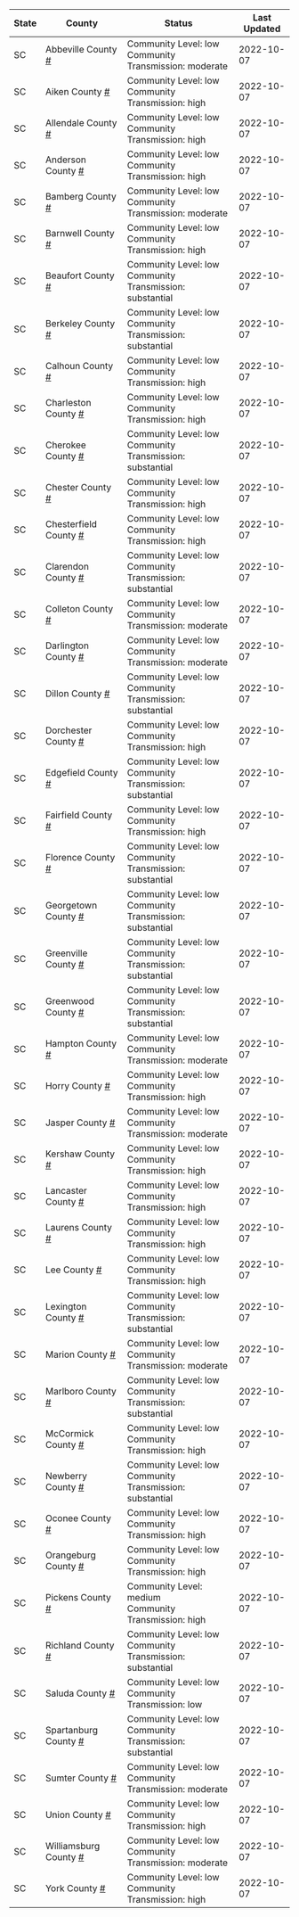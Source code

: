 State | County | Status | Last Updated
--- | --- | --- | --- 
SC | Abbeville County <a href="#abbeville_county">#</a> | <a name="abbeville_county"></a>Community Level: low<br/>Community Transmission: moderate | 2022-10-07
SC | Aiken County <a href="#aiken_county">#</a> | <a name="aiken_county"></a>Community Level: low<br/>Community Transmission: high | 2022-10-07
SC | Allendale County <a href="#allendale_county">#</a> | <a name="allendale_county"></a>Community Level: low<br/>Community Transmission: high | 2022-10-07
SC | Anderson County <a href="#anderson_county">#</a> | <a name="anderson_county"></a>Community Level: low<br/>Community Transmission: high | 2022-10-07
SC | Bamberg County <a href="#bamberg_county">#</a> | <a name="bamberg_county"></a>Community Level: low<br/>Community Transmission: moderate | 2022-10-07
SC | Barnwell County <a href="#barnwell_county">#</a> | <a name="barnwell_county"></a>Community Level: low<br/>Community Transmission: high | 2022-10-07
SC | Beaufort County <a href="#beaufort_county">#</a> | <a name="beaufort_county"></a>Community Level: low<br/>Community Transmission: substantial | 2022-10-07
SC | Berkeley County <a href="#berkeley_county">#</a> | <a name="berkeley_county"></a>Community Level: low<br/>Community Transmission: substantial | 2022-10-07
SC | Calhoun County <a href="#calhoun_county">#</a> | <a name="calhoun_county"></a>Community Level: low<br/>Community Transmission: high | 2022-10-07
SC | Charleston County <a href="#charleston_county">#</a> | <a name="charleston_county"></a>Community Level: low<br/>Community Transmission: high | 2022-10-07
SC | Cherokee County <a href="#cherokee_county">#</a> | <a name="cherokee_county"></a>Community Level: low<br/>Community Transmission: substantial | 2022-10-07
SC | Chester County <a href="#chester_county">#</a> | <a name="chester_county"></a>Community Level: low<br/>Community Transmission: high | 2022-10-07
SC | Chesterfield County <a href="#chesterfield_county">#</a> | <a name="chesterfield_county"></a>Community Level: low<br/>Community Transmission: high | 2022-10-07
SC | Clarendon County <a href="#clarendon_county">#</a> | <a name="clarendon_county"></a>Community Level: low<br/>Community Transmission: substantial | 2022-10-07
SC | Colleton County <a href="#colleton_county">#</a> | <a name="colleton_county"></a>Community Level: low<br/>Community Transmission: moderate | 2022-10-07
SC | Darlington County <a href="#darlington_county">#</a> | <a name="darlington_county"></a>Community Level: low<br/>Community Transmission: moderate | 2022-10-07
SC | Dillon County <a href="#dillon_county">#</a> | <a name="dillon_county"></a>Community Level: low<br/>Community Transmission: substantial | 2022-10-07
SC | Dorchester County <a href="#dorchester_county">#</a> | <a name="dorchester_county"></a>Community Level: low<br/>Community Transmission: high | 2022-10-07
SC | Edgefield County <a href="#edgefield_county">#</a> | <a name="edgefield_county"></a>Community Level: low<br/>Community Transmission: substantial | 2022-10-07
SC | Fairfield County <a href="#fairfield_county">#</a> | <a name="fairfield_county"></a>Community Level: low<br/>Community Transmission: high | 2022-10-07
SC | Florence County <a href="#florence_county">#</a> | <a name="florence_county"></a>Community Level: low<br/>Community Transmission: substantial | 2022-10-07
SC | Georgetown County <a href="#georgetown_county">#</a> | <a name="georgetown_county"></a>Community Level: low<br/>Community Transmission: substantial | 2022-10-07
SC | Greenville County <a href="#greenville_county">#</a> | <a name="greenville_county"></a>Community Level: low<br/>Community Transmission: substantial | 2022-10-07
SC | Greenwood County <a href="#greenwood_county">#</a> | <a name="greenwood_county"></a>Community Level: low<br/>Community Transmission: substantial | 2022-10-07
SC | Hampton County <a href="#hampton_county">#</a> | <a name="hampton_county"></a>Community Level: low<br/>Community Transmission: moderate | 2022-10-07
SC | Horry County <a href="#horry_county">#</a> | <a name="horry_county"></a>Community Level: low<br/>Community Transmission: high | 2022-10-07
SC | Jasper County <a href="#jasper_county">#</a> | <a name="jasper_county"></a>Community Level: low<br/>Community Transmission: moderate | 2022-10-07
SC | Kershaw County <a href="#kershaw_county">#</a> | <a name="kershaw_county"></a>Community Level: low<br/>Community Transmission: high | 2022-10-07
SC | Lancaster County <a href="#lancaster_county">#</a> | <a name="lancaster_county"></a>Community Level: low<br/>Community Transmission: high | 2022-10-07
SC | Laurens County <a href="#laurens_county">#</a> | <a name="laurens_county"></a>Community Level: low<br/>Community Transmission: high | 2022-10-07
SC | Lee County <a href="#lee_county">#</a> | <a name="lee_county"></a>Community Level: low<br/>Community Transmission: high | 2022-10-07
SC | Lexington County <a href="#lexington_county">#</a> | <a name="lexington_county"></a>Community Level: low<br/>Community Transmission: substantial | 2022-10-07
SC | Marion County <a href="#marion_county">#</a> | <a name="marion_county"></a>Community Level: low<br/>Community Transmission: moderate | 2022-10-07
SC | Marlboro County <a href="#marlboro_county">#</a> | <a name="marlboro_county"></a>Community Level: low<br/>Community Transmission: substantial | 2022-10-07
SC | McCormick County <a href="#mccormick_county">#</a> | <a name="mccormick_county"></a>Community Level: low<br/>Community Transmission: high | 2022-10-07
SC | Newberry County <a href="#newberry_county">#</a> | <a name="newberry_county"></a>Community Level: low<br/>Community Transmission: substantial | 2022-10-07
SC | Oconee County <a href="#oconee_county">#</a> | <a name="oconee_county"></a>Community Level: low<br/>Community Transmission: high | 2022-10-07
SC | Orangeburg County <a href="#orangeburg_county">#</a> | <a name="orangeburg_county"></a>Community Level: low<br/>Community Transmission: high | 2022-10-07
SC | Pickens County <a href="#pickens_county">#</a> | <a name="pickens_county"></a>Community Level: medium<br/>Community Transmission: high | 2022-10-07
SC | Richland County <a href="#richland_county">#</a> | <a name="richland_county"></a>Community Level: low<br/>Community Transmission: substantial | 2022-10-07
SC | Saluda County <a href="#saluda_county">#</a> | <a name="saluda_county"></a>Community Level: low<br/>Community Transmission: low | 2022-10-07
SC | Spartanburg County <a href="#spartanburg_county">#</a> | <a name="spartanburg_county"></a>Community Level: low<br/>Community Transmission: substantial | 2022-10-07
SC | Sumter County <a href="#sumter_county">#</a> | <a name="sumter_county"></a>Community Level: low<br/>Community Transmission: moderate | 2022-10-07
SC | Union County <a href="#union_county">#</a> | <a name="union_county"></a>Community Level: low<br/>Community Transmission: high | 2022-10-07
SC | Williamsburg County <a href="#williamsburg_county">#</a> | <a name="williamsburg_county"></a>Community Level: low<br/>Community Transmission: moderate | 2022-10-07
SC | York County <a href="#york_county">#</a> | <a name="york_county"></a>Community Level: low<br/>Community Transmission: high | 2022-10-07
